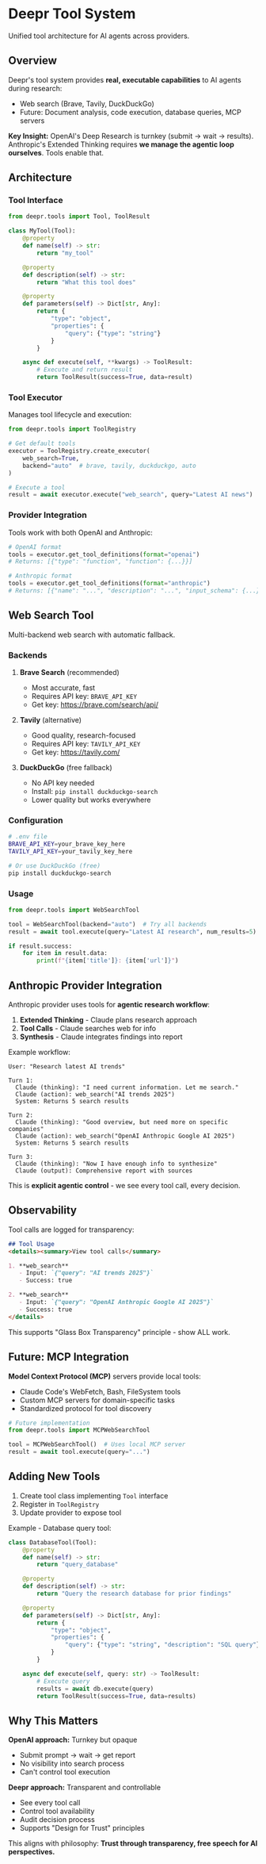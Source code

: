 # Deepr Tool System

Unified tool architecture for AI agents across providers.

## Overview

Deepr's tool system provides **real, executable capabilities** to AI agents during research:
- Web search (Brave, Tavily, DuckDuckGo)
- Future: Document analysis, code execution, database queries, MCP servers

**Key Insight:** OpenAI's Deep Research is turnkey (submit → wait → results). Anthropic's Extended Thinking requires **we manage the agentic loop ourselves**. Tools enable that.

## Architecture

### Tool Interface

```python
from deepr.tools import Tool, ToolResult

class MyTool(Tool):
    @property
    def name(self) -> str:
        return "my_tool"

    @property
    def description(self) -> str:
        return "What this tool does"

    @property
    def parameters(self) -> Dict[str, Any]:
        return {
            "type": "object",
            "properties": {
                "query": {"type": "string"}
            }
        }

    async def execute(self, **kwargs) -> ToolResult:
        # Execute and return result
        return ToolResult(success=True, data=result)
```

### Tool Executor

Manages tool lifecycle and execution:

```python
from deepr.tools import ToolRegistry

# Get default tools
executor = ToolRegistry.create_executor(
    web_search=True,
    backend="auto"  # brave, tavily, duckduckgo, auto
)

# Execute a tool
result = await executor.execute("web_search", query="Latest AI news")
```

### Provider Integration

Tools work with both OpenAI and Anthropic:

```python
# OpenAI format
tools = executor.get_tool_definitions(format="openai")
# Returns: [{"type": "function", "function": {...}}]

# Anthropic format
tools = executor.get_tool_definitions(format="anthropic")
# Returns: [{"name": "...", "description": "...", "input_schema": {...}}]
```

## Web Search Tool

Multi-backend web search with automatic fallback.

### Backends

1. **Brave Search** (recommended)
   - Most accurate, fast
   - Requires API key: `BRAVE_API_KEY`
   - Get key: https://brave.com/search/api/

2. **Tavily** (alternative)
   - Good quality, research-focused
   - Requires API key: `TAVILY_API_KEY`
   - Get key: https://tavily.com/

3. **DuckDuckGo** (free fallback)
   - No API key needed
   - Install: `pip install duckduckgo-search`
   - Lower quality but works everywhere

### Configuration

```bash
# .env file
BRAVE_API_KEY=your_brave_key_here
TAVILY_API_KEY=your_tavily_key_here

# Or use DuckDuckGo (free)
pip install duckduckgo-search
```

### Usage

```python
from deepr.tools import WebSearchTool

tool = WebSearchTool(backend="auto")  # Try all backends
result = await tool.execute(query="Latest AI research", num_results=5)

if result.success:
    for item in result.data:
        print(f"{item['title']}: {item['url']}")
```

## Anthropic Provider Integration

Anthropic provider uses tools for **agentic research workflow**:

1. **Extended Thinking** - Claude plans research approach
2. **Tool Calls** - Claude searches web for info
3. **Synthesis** - Claude integrates findings into report

Example workflow:

```
User: "Research latest AI trends"

Turn 1:
  Claude (thinking): "I need current information. Let me search."
  Claude (action): web_search("AI trends 2025")
  System: Returns 5 search results

Turn 2:
  Claude (thinking): "Good overview, but need more on specific companies"
  Claude (action): web_search("OpenAI Anthropic Google AI 2025")
  System: Returns 5 search results

Turn 3:
  Claude (thinking): "Now I have enough info to synthesize"
  Claude (output): Comprehensive report with sources
```

This is **explicit agentic control** - we see every tool call, every decision.

## Observability

Tool calls are logged for transparency:

```markdown
## Tool Usage
<details><summary>View tool calls</summary>

1. **web_search**
   - Input: `{"query": "AI trends 2025"}`
   - Success: true

2. **web_search**
   - Input: `{"query": "OpenAI Anthropic Google AI 2025"}`
   - Success: true
</details>
```

This supports "Glass Box Transparency" principle - show ALL work.

## Future: MCP Integration

**Model Context Protocol (MCP)** servers provide local tools:
- Claude Code's WebFetch, Bash, FileSystem tools
- Custom MCP servers for domain-specific tasks
- Standardized protocol for tool discovery

```python
# Future implementation
from deepr.tools import MCPWebSearchTool

tool = MCPWebSearchTool()  # Uses local MCP server
result = await tool.execute(query="...")
```

## Adding New Tools

1. Create tool class implementing `Tool` interface
2. Register in `ToolRegistry`
3. Update provider to expose tool

Example - Database query tool:

```python
class DatabaseTool(Tool):
    @property
    def name(self) -> str:
        return "query_database"

    @property
    def description(self) -> str:
        return "Query the research database for prior findings"

    @property
    def parameters(self) -> Dict[str, Any]:
        return {
            "type": "object",
            "properties": {
                "query": {"type": "string", "description": "SQL query"}
            }
        }

    async def execute(self, query: str) -> ToolResult:
        # Execute query
        results = await db.execute(query)
        return ToolResult(success=True, data=results)
```

## Why This Matters

**OpenAI approach:** Turnkey but opaque
- Submit prompt → wait → get report
- No visibility into search process
- Can't control tool execution

**Deepr approach:** Transparent and controllable
- See every tool call
- Control tool availability
- Audit decision process
- Supports "Design for Trust" principles

This aligns with philosophy: **Trust through transparency, free speech for AI perspectives.**
